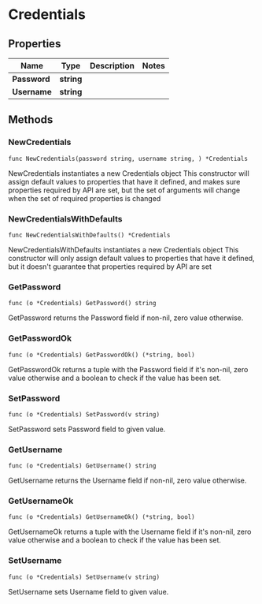 # Credentials

## Properties

|Name | Type | Description | Notes|
|------------ | ------------- | ------------- | -------------|
|**Password** | **string** |  | |
|**Username** | **string** |  | |

## Methods

### NewCredentials

`func NewCredentials(password string, username string, ) *Credentials`

NewCredentials instantiates a new Credentials object
This constructor will assign default values to properties that have it defined,
and makes sure properties required by API are set, but the set of arguments
will change when the set of required properties is changed

### NewCredentialsWithDefaults

`func NewCredentialsWithDefaults() *Credentials`

NewCredentialsWithDefaults instantiates a new Credentials object
This constructor will only assign default values to properties that have it defined,
but it doesn't guarantee that properties required by API are set

### GetPassword

`func (o *Credentials) GetPassword() string`

GetPassword returns the Password field if non-nil, zero value otherwise.

### GetPasswordOk

`func (o *Credentials) GetPasswordOk() (*string, bool)`

GetPasswordOk returns a tuple with the Password field if it's non-nil, zero value otherwise
and a boolean to check if the value has been set.

### SetPassword

`func (o *Credentials) SetPassword(v string)`

SetPassword sets Password field to given value.


### GetUsername

`func (o *Credentials) GetUsername() string`

GetUsername returns the Username field if non-nil, zero value otherwise.

### GetUsernameOk

`func (o *Credentials) GetUsernameOk() (*string, bool)`

GetUsernameOk returns a tuple with the Username field if it's non-nil, zero value otherwise
and a boolean to check if the value has been set.

### SetUsername

`func (o *Credentials) SetUsername(v string)`

SetUsername sets Username field to given value.



